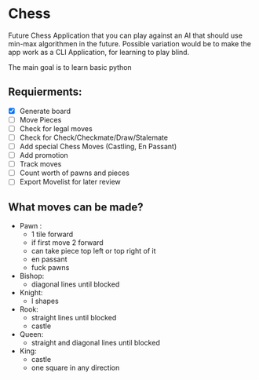 # Chess

Future Chess Application that you can play against an AI that should use min-max algorithmen in the future. Possible variation would be to make the app work as a CLI Application, for learning to play blind.

The main goal is to learn basic python

## Requierments:

- [X] Generate board
- [ ] Move Pieces
- [ ] Check for legal moves
- [ ] Check for Check/Checkmate/Draw/Stalemate
- [ ] Add special Chess Moves (Castling, En Passant)
- [ ] Add promotion
- [ ] Track moves
- [ ] Count worth of pawns and pieces
- [ ] Export Movelist for later review

## What moves can be made?

- Pawn :
    - 1 tile forward
    - if first move 2 forward
    - can take piece top left or top right of it
    - en passant
    - fuck pawns
- Bishop:
    - diagonal lines until blocked
- Knight:
    - l shapes
- Rook:
    - straight lines until blocked
    - castle
- Queen:
    - straight and diagonal lines until blocked
- King:
    - castle
    - one square in any direction
